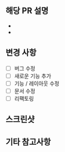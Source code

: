 ## 해당 PR 설명
-
-

## 변경 사항
- [ ] 버그 수정
- [ ] 새로운 기능 추가
- [ ] 기능 / 레이아웃 수정
- [ ] 문서 수정
- [ ] 리팩토링

## 스크린샷 


## 기타 참고사항


